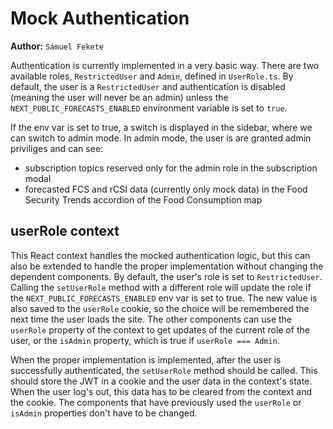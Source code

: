 # Mock Authentication

**Author:** `Sámuel Fekete`

Authentication is currently implemented in a very basic way. There are two available roles, `RestrictedUser` and `Admin`, defined in `UserRole.ts`. By default, the user is a `RestrictedUser` and authentication is disabled (meaning the user will never be an admin) unless the `NEXT_PUBLIC_FORECASTS_ENABLED` environment variable is set to `true`.

If the env var is set to true, a switch is displayed in the sidebar, where we can switch to admin mode. In admin mode, the user is are granted admin priviliges and can see:
- subscription topics reserved only for the admin role in the subscription modal
- forecasted FCS and rCSI data (currently only mock data) in the Food Security Trends accordion of the Food Consumption map

## userRole context

This React context handles the mocked authentication logic, but this can also be extended to handle the proper implementation without changing the dependent components. By default, the user's role is set to `RestrictedUser`. Calling the `setUserRole` method with a different role will update the role if the `NEXT_PUBLIC_FORECASTS_ENABLED` env var is set to true. The new value is also saved to the `userRole` cookie, so the choice will be remembered the next time the user loads the site. The other components can use the `userRole` property of the context to get updates of the current role of the user, or the `isAdmin` property, which is true if `userRole === Admin`.

When the proper implementation is implemented, after the user is successfully authenticated, the `setUserRole` method should be called. This should store the JWT in a cookie and the user data in the context's state. When the user log's out, this data has to be cleared from the context and the cookie. The components that have previously used the `userRole` or `isAdmin` properties don't have to be changed.